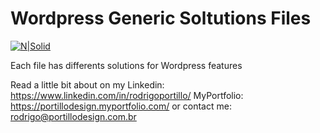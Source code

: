 # Wordpress Generic Soltutions Files
[![N|Solid](https://velhobit.com.br/wp-content/themes/vale/images/logo-velho-bit.jpg)](https://velhobit.com.br)

Each file has differents solutions for Wordpress features

Read a little bit about on my Linkedin:
https://www.linkedin.com/in/rodrigoportillo/
MyPortfolio:
https://portillodesign.myportfolio.com/
or contact me: rodrigo@portillodesign.com.br